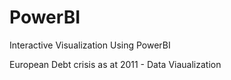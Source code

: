 # PowerBI
Interactive Visualization Using PowerBI

European Debt crisis as at 2011 - Data Viaualization
